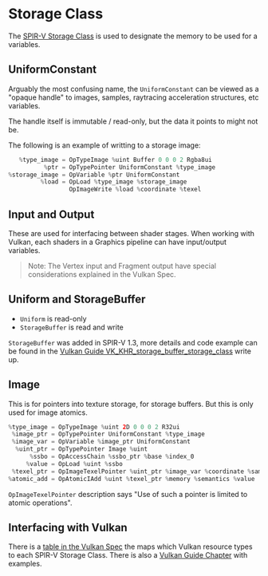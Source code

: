 # Storage Class

The [SPIR-V Storage Class](https://registry.khronos.org/SPIR-V/specs/unified1/SPIRV.html#_storage_class) is used to designate the memory to be used for a variables.

## UniformConstant

Arguably the most confusing name, the `UniformConstant` can be viewed as a "opaque handle" to images, samples, raytracing acceleration structures, etc variables.

The handle itself is immutable / read-only, but the data it points to might not be.

The following is an example of writting to a storage image:

```swift
   %type_image = OpTypeImage %uint Buffer 0 0 0 2 Rgba8ui
          %ptr = OpTypePointer UniformConstant %type_image
%storage_image = OpVariable %ptr UniformConstant
         %load = OpLoad %type_image %storage_image
                 OpImageWrite %load %coordinate %texel
```

## Input and Output

These are used for interfacing between shader stages. When working with Vulkan, each shaders in a Graphics pipeline can have input/output variables.

> Note: The Vertex input and Fragment output have special considerations explained in the Vulkan Spec.

## Uniform and StorageBuffer

- `Uniform` is read-only
- `StorageBuffer` is read and write

`StorageBuffer` was added in SPIR-V 1.3, more details and code example can be found in the [Vulkan Guide VK_KHR_storage_buffer_storage_class](https://github.com/KhronosGroup/Vulkan-Guide/blob/main/chapters/extensions/shader_features.adoc#vk_khr_storage_buffer_storage_class) write up.

## Image

This is for pointers into texture storage, for storage buffers. But this is only used for image atomics.

```swift
%type_image = OpTypeImage %uint 2D 0 0 0 2 R32ui
 %image_ptr = OpTypePointer UniformConstant %type_image
 %image_var = OpVariable %image_ptr UniformConstant
  %uint_ptr = OpTypePointer Image %uint
      %ssbo = OpAccessChain %ssbo_ptr %base %index_0
     %value = OpLoad %uint %ssbo
 %texel_ptr = OpImageTexelPointer %uint_ptr %image_var %coordinate %sample
%atomic_add = OpAtomicIAdd %uint %texel_ptr %memory %semantics %value
```

`OpImageTexelPointer` description says "Use of such a pointer is limited to atomic operations".

## Interfacing with Vulkan

There is a [table in the Vulkan Spec](https://registry.khronos.org/vulkan/specs/1.3-extensions/html/vkspec.html#interfaces-resources-storage-class-correspondence) the maps which Vulkan resource types to each SPIR-V Storage Class. There is also a [Vulkan Guide Chapter](https://github.com/KhronosGroup/Vulkan-Guide/blob/main/chapters/mapping_data_to_shaders.adoc) with examples.
